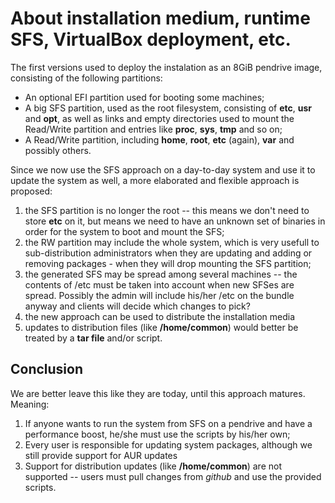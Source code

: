 # About installation medium, runtime SFS, VirtualBox deployment, etc.

The first versions used to deploy the instalation as an 8GiB pendrive image, consisting of the following partitions:
- An optional EFI partition used for booting some machines;
- A big SFS partition, used as the root filesystem, consisting of **etc**, **usr** and **opt**, as well as links and empty directories used to mount the Read/Write partition and entries like **proc**, **sys**, **tmp** and so on;
- A Read/Write partition, including **home**, **root**, **etc** (again), **var** and possibly others.

Since we now use the SFS approach on a day-to-day system and use it to update the system as well, a more elaborated and flexible approach is proposed:

1) the SFS partition is no longer the root -- this means we don't need to store **etc** on it, but means we need to have an unknown set of binaries in order for the system to boot and mount the SFS;
2) the RW partition may include the whole system, which is very usefull to sub-distribution administrators when they are updating and adding or removing packages - when they will drop mounting the SFS partition;
3) the generated SFS may be spread among several machines -- the contents of /etc must be taken into account when new SFSes are spread. Possibly the admin will include his/her /etc on the bundle anyway and clients will decide which changes to pick?
4) the new approach can be used to distribute the installation media
5) updates to distribution files (like **/home/common**) would better be treated by a **tar file** and/or script.

## Conclusion ##

We are better leave this like they are today, until this approach matures. Meaning:
1) If anyone wants to run the system from SFS on a pendrive and have a performance boost, he/she must use the scripts by his/her own;
2) Every user is responsible for updating system packages, although we still provide support for AUR updates
3) Support for distribution updates (like **/home/common**) are not supported -- users must pull changes from *github* and use the provided scripts.
